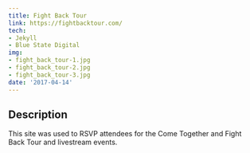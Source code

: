 ```yaml
---
title: Fight Back Tour
link: https://fightbacktour.com/
tech:
- Jekyll
- Blue State Digital
img:
- fight_back_tour-1.jpg
- fight_back_tour-2.jpg
- fight_back_tour-3.jpg
date: '2017-04-14'
---
```


## Description
This site was used to RSVP attendees for the Come Together and Fight Back Tour and livestream events.
